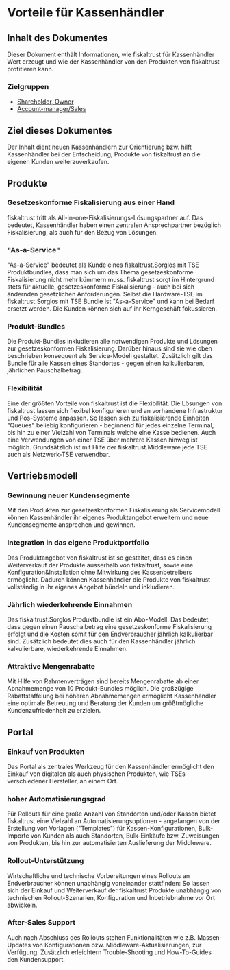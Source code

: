 # Vorteile für Kassenhändler

## Inhalt des Dokumentes

Dieser Dokument enthält Informationen, wie fiskaltrust für Kassenhändler Wert erzeugt und wie der Kassenhändler von den Produkten von fiskaltrust profitieren kann.

### Zielgruppen

- [Shareholder, Owner](../glossar/personas-posdealer.md#posdealer---shareholder-owner)
- [Account-manager/Sales](../glossar/personas-posdealer.md#posdealer---account-managersales)

## Ziel dieses Dokumentes

Der Inhalt dient neuen Kassenhändlern zur Orientierung bzw. hilft Kassenhändler bei der Entscheidung, Produkte von fiskaltrust an die eigenen Kunden weiterzuverkaufen.

## Produkte

### Gesetzeskonforme Fiskalisierung aus einer Hand

fiskaltrust tritt als All-in-one-Fiskalisierungs-Lösungspartner auf. Das bedeutet, Kassenhändler haben einen zentralen Ansprechpartner bezüglich Fiskalisierung, als auch für den Bezug von Lösungen.

### "As-a-Service"

"As-a-Service" bedeutet als Kunde eines fiskaltrust.Sorglos mit TSE Produktbundles, dass man sich um das Thema gesetzeskonforme Fiskalisierung nicht mehr kümmern muss. fiskaltrust sorgt im Hintergrund stets für aktuelle, gesetzeskonforme Fiskalisierung - auch bei sich ändernden gesetzlichen Anforderungen. Selbst die Hardware-TSE im fiskaltrust.Sorglos mit TSE Bundle ist "As-a-Service" und kann bei Bedarf ersetzt werden. Die Kunden können sich auf ihr Kerngeschäft fokussieren.

### Produkt-Bundles

Die Produkt-Bundles inkludieren alle notwendigen Produkte und Lösungen zur gesetzeskonformen Fiskalisierung. Darüber hinaus sind sie wie oben beschrieben konsequent als Service-Modell gestaltet. Zusätzlich gilt das Bundle für alle Kassen eines Standortes - gegen einen kalkulierbaren, jährlichen Pauschalbetrag.

### Flexibilität

Eine der größten Vorteile von fiskaltrust ist die Flexibilität. Die Lösungen von fiskaltrust lassen sich flexibel konfigurieren und an vorhandene Infrastruktur und Pos-Systeme anpassen. So lassen sich zu fiskalisierende Einheiten "Queues" beliebig konfigurieren - beginnend für jedes einzelne Terminal, bis hin zu einer Vielzahl von Terminals welche eine Kasse bedienen. Auch eine Verwendungen von einer TSE über mehrere Kassen hinweg ist möglich. Grundsätzlich ist mit Hilfe der fiskaltrust.Middleware jede TSE auch als Netzwerk-TSE verwendbar.

## Vertriebsmodell

### Gewinnung neuer Kundensegmente

Mit den Produkten zur gesetzeskonformen Fiskalisierung als Servicemodell können Kassenhändler ihr eigenes Produktangebot erweitern und neue Kundensegmente ansprechen und gewinnen.

### Integration in das eigene Produktportfolio

Das Produktangebot von fiskaltrust ist so gestaltet, dass es einen Weiterverkauf der Produkte ausserhalb von fiskaltrust, sowie eine Konfiguration&Installation ohne Mitwirkung des Kassenbetreibers ermöglicht. Dadurch können Kassenhändler die Produkte von fiskaltrust vollständig in ihr eigenes Angebot bündeln und inkludieren. 

### Jährlich wiederkehrende Einnahmen

Das fiskaltrust.Sorglos Produktbundle ist ein Abo-Modell. Das bedeutet, dass gegen einen Pauschalbetrag eine gesetzeskonforme Fiskalisierung erfolgt und die Kosten somit für den Endverbraucher jährlich kalkulierbar sind. Zusätzlich bedeutet dies auch für den Kassenhändler jährlich kalkulierbare, wiederkehrende Einnahmen.

### Attraktive Mengenrabatte

Mit Hilfe von Rahmenverträgen sind bereits Mengenrabatte ab einer Abnahmemenge von 10 Produkt-Bundles möglich. Die großzügige Rabattstaffelung bei höheren Abnahmemengen ermöglicht Kassenhändler eine optimale Betreuung und Beratung der Kunden um größtmögliche Kundenzufriedenheit zu erzielen.

## Portal

### Einkauf von Produkten

Das Portal als zentrales Werkzeug für den Kassenhändler ermöglicht den Einkauf von digitalen als auch physischen Produkten, wie TSEs verschiedener Hersteller, an einem Ort.

### hoher Automatisierungsgrad

Für Rollouts für eine große Anzahl von Standorten und/oder Kassen bietet fiskaltrust eine Vielzahl an Automatisierungsoptionen - angefangen von der Erstellung von Vorlagen ("Templates") für Kassen-Konfigurationen, Bulk-Importe von Kunden als auch Standorten, Bulk-Einkäufe bzw. Zuweisungen von Produkten, bis hin zur automatisierten Auslieferung der Middleware. 

### Rollout-Unterstützung

Wirtschaftliche und technische Vorbereitungen eines Rollouts an Endverbraucher können unabhängig voneinander stattfinden: So lassen sich der Einkauf und Weiterverkauf der fiskaltrust Produkte unabhängig von technischen Rollout-Szenarien, Konfiguration und Inbetriebnahme vor Ort abwickeln.

### After-Sales Support

Auch nach Abschluss des Rollouts stehen Funktionalitäten wie z.B. Massen-Updates von Konfigurationen bzw. Middleware-Aktualisierungen, zur Verfügung. Zusätzlich erleichtern Trouble-Shooting und How-To-Guides den Kundensupport.
